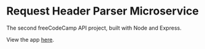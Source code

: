 # Request Header Parser Microservice

The second freeCodeCamp API project, built with Node and Express.

View the app [here](https://mdl-header-parser.herokuapp.com/whoami).